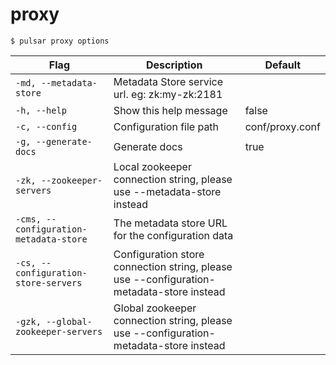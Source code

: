 # proxy



```shell
$ pulsar proxy options
```

|Flag|Description|Default|
|---|---|---|
| `-md, --metadata-store` | Metadata Store service url. eg: zk:my-zk:2181||
| `-h, --help` | Show this help message|false|
| `-c, --config` | Configuration file path|conf/proxy.conf|
| `-g, --generate-docs` | Generate docs|true|
| `-zk, --zookeeper-servers` | Local zookeeper connection string, please use --metadata-store instead||
| `-cms, --configuration-metadata-store` | The metadata store URL for the configuration data||
| `-cs, --configuration-store-servers` | Configuration store connection string, please use --configuration-metadata-store instead||
| `-gzk, --global-zookeeper-servers` | Global zookeeper connection string, please use --configuration-metadata-store instead||


